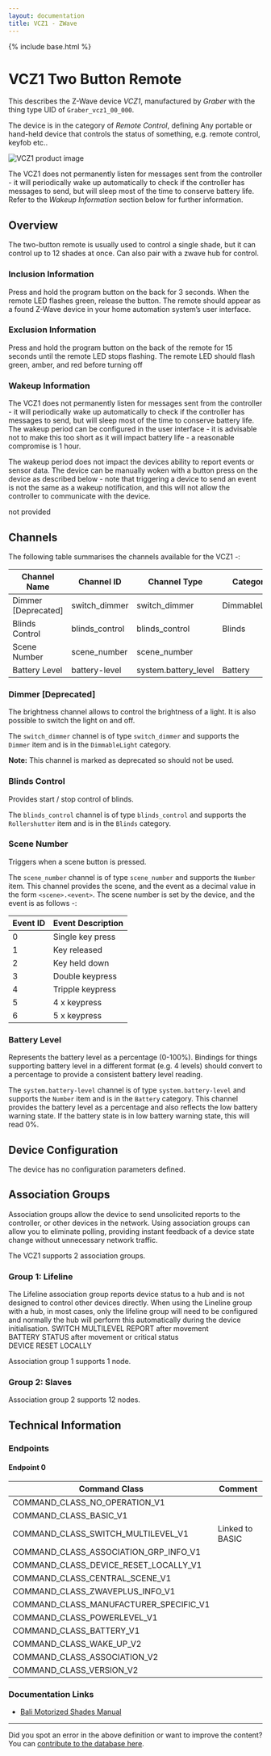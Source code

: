 ```yaml
---
layout: documentation
title: VCZ1 - ZWave
---
```


{% include base.html %}

# VCZ1 Two Button Remote
This describes the Z-Wave device *VCZ1*, manufactured by *Graber* with the thing type UID of ```Graber_vcz1_00_000```.

The device is in the category of *Remote Control*, defining Any portable or hand-held device that controls the status of something, e.g. remote control, keyfob etc..

![VCZ1 product image](https://opensmarthouse.org/assets/zwave/attachments/1139/vcz1.jpg)


The VCZ1 does not permanently listen for messages sent from the controller - it will periodically wake up automatically to check if the controller has messages to send, but will sleep most of the time to conserve battery life. Refer to the *Wakeup Information* section below for further information.

## Overview

The two-button remote is usually used to control a single shade, but it can control up to 12 shades at once. Can also pair with a zwave hub for control.

### Inclusion Information

Press and hold the program button on the back for 3 seconds. When the remote LED flashes green, release the button. The remote should appear as a found Z-Wave device in your home automation system’s user interface.

### Exclusion Information

Press and hold the program button on the back of the remote for 15 seconds until the remote LED stops flashing. The remote LED should flash green, amber, and red before turning off

### Wakeup Information

The VCZ1 does not permanently listen for messages sent from the controller - it will periodically wake up automatically to check if the controller has messages to send, but will sleep most of the time to conserve battery life. The wakeup period can be configured in the user interface - it is advisable not to make this too short as it will impact battery life - a reasonable compromise is 1 hour.

The wakeup period does not impact the devices ability to report events or sensor data. The device can be manually woken with a button press on the device as described below - note that triggering a device to send an event is not the same as a wakeup notification, and this will not allow the controller to communicate with the device.


not provided

## Channels

The following table summarises the channels available for the VCZ1 -:

| Channel Name | Channel ID | Channel Type | Category | Item Type |
|--------------|------------|--------------|----------|-----------|
| Dimmer  [Deprecated]| switch_dimmer | switch_dimmer | DimmableLight | Dimmer | 
| Blinds Control | blinds_control | blinds_control | Blinds | Rollershutter | 
| Scene Number | scene_number | scene_number |  | Number | 
| Battery Level | battery-level | system.battery_level | Battery | Number |

### Dimmer [Deprecated]
The brightness channel allows to control the brightness of a light.
            It is also possible to switch the light on and off.

The ```switch_dimmer``` channel is of type ```switch_dimmer``` and supports the ```Dimmer``` item and is in the ```DimmableLight``` category.

**Note:** This channel is marked as deprecated so should not be used.

### Blinds Control
Provides start / stop control of blinds.

The ```blinds_control``` channel is of type ```blinds_control``` and supports the ```Rollershutter``` item and is in the ```Blinds``` category.

### Scene Number
Triggers when a scene button is pressed.

The ```scene_number``` channel is of type ```scene_number``` and supports the ```Number``` item.
This channel provides the scene, and the event as a decimal value in the form ```<scene>.<event>```. The scene number is set by the device, and the event is as follows -:

| Event ID | Event Description  |
|----------|--------------------|
| 0        | Single key press   |
| 1        | Key released       |
| 2        | Key held down      |
| 3        | Double keypress    |
| 4        | Tripple keypress   |
| 5        | 4 x keypress       |
| 6        | 5 x keypress       |

### Battery Level
Represents the battery level as a percentage (0-100%). Bindings for things supporting battery level in a different format (e.g. 4 levels) should convert to a percentage to provide a consistent battery level reading.

The ```system.battery-level``` channel is of type ```system.battery-level``` and supports the ```Number``` item and is in the ```Battery``` category.
This channel provides the battery level as a percentage and also reflects the low battery warning state. If the battery state is in low battery warning state, this will read 0%.


## Device Configuration

The device has no configuration parameters defined.

## Association Groups

Association groups allow the device to send unsolicited reports to the controller, or other devices in the network. Using association groups can allow you to eliminate polling, providing instant feedback of a device state change without unnecessary network traffic.

The VCZ1 supports 2 association groups.

### Group 1: Lifeline

The Lifeline association group reports device status to a hub and is not designed to control other devices directly. When using the Lineline group with a hub, in most cases, only the lifeline group will need to be configured and normally the hub will perform this automatically during the device initialisation.
SWITCH MULTILEVEL REPORT after movement  
BATTERY STATUS after movement or critical status  
DEVICE RESET LOCALLY

Association group 1 supports 1 node.

### Group 2: Slaves


Association group 2 supports 12 nodes.

## Technical Information

### Endpoints

#### Endpoint 0

| Command Class | Comment |
|---------------|---------|
| COMMAND_CLASS_NO_OPERATION_V1| |
| COMMAND_CLASS_BASIC_V1| |
| COMMAND_CLASS_SWITCH_MULTILEVEL_V1| Linked to BASIC|
| COMMAND_CLASS_ASSOCIATION_GRP_INFO_V1| |
| COMMAND_CLASS_DEVICE_RESET_LOCALLY_V1| |
| COMMAND_CLASS_CENTRAL_SCENE_V1| |
| COMMAND_CLASS_ZWAVEPLUS_INFO_V1| |
| COMMAND_CLASS_MANUFACTURER_SPECIFIC_V1| |
| COMMAND_CLASS_POWERLEVEL_V1| |
| COMMAND_CLASS_BATTERY_V1| |
| COMMAND_CLASS_WAKE_UP_V2| |
| COMMAND_CLASS_ASSOCIATION_V2| |
| COMMAND_CLASS_VERSION_V2| |

### Documentation Links

* [Bali Motorized Shades Manual](https://www.opensmarthouse.org/zwavedatabase/1139/bali-motorization-owners-manual-autoview.pdf)

---

Did you spot an error in the above definition or want to improve the content?
You can [contribute to the database here](https://www.opensmarthouse.org/zwavedatabase/1139).
